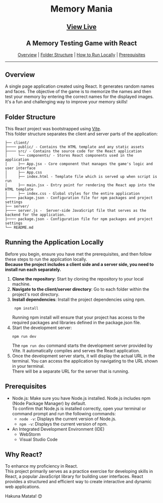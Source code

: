 <h1 align="center">Memory Mania</h1>
<h2 align="center"><a href="https://memory-mania.netlify.app//">View Live</a></h2>
<h2 align="center">A Memory Testing Game with React</h2>

<div align="center">

[Overview](#overview) |
[Folder Structure](#folder-structure) |
[How to Run Locally](#running-the-application-locally) |
[Prerequisites](#prerequisites)
</div>

---

## Overview
A single page application created using React.
It generates random names and faces.
The objective of the game is to memorize the names and then test your memory by entering the correct names for the displayed images.
It's a fun and challenging way to improve your memory skills!

## Folder Structure
This React project was bootstrapped using [Vite](https://vitejs.dev/guide/).  
This folder structure separates the client and server parts of the application:

```
├── client/
├──── public/ - Contains the HTML template and any static assets
├──── src/ - Contains the source code for the React application
│     └── components/ - Stores React components used in the application
│     ├── App.jsx - Core component that manages the game's logic and user interface
│     ├── App.css
│     ├── index.html - Template file which is served up when script is run
│     ├── main.jsx - Entry point for rendering the React app into the HTML template
│     ├── index.css - Global styles for the entire application
├──── package.json - Configuration file for npm packages and project settings
├── server/
├──── server.js -  Server-side JavaScript file that serves as the backend for the application.
├──── package.json - Configuration file for npm packages and project settings
└── README.md
```

## Running the Application Locally
Before you begin, ensure you have met the prerequisites, and then
follow these steps to run the application locally.  
**Because the project includes a client side and a server side, you need to install run each separately.**

1. **Clone the repository**: Start by cloning the repository to your local machine.
2. **Navigate to the client/server directory**: Go to each folder within the project's root directory.
3. **Install dependencies**: Install the project dependencies using npm.
   ```shell
    npm install
    ```
   Running npm install will ensure that your project has access to the required packages and libraries defined in the package.json file.
4. Start the development server:
    ```shell
    npm run dev
    ```
   The `npm run dev` command starts the development server provided by Vite. It automatically compiles and serves the React application.
5. Once the development server starts,
   it will display the actual URL in the terminal. You can access the application by navigating to the URL shown in your terminal.  
   There will be a separate URL for the server that is running.

## Prerequisites
- Node.js: Make sure you have Node.js installed.
  Node.js includes npm (Node Package Manager) by default.  
  To confirm that Node.js is installed correctly, open your terminal or command prompt and run the following commands:
  - `node -v`: Displays the current version of Node.js.
  - `npm -v`: Displays the current version of npm.
- An Integrated Development Environment (IDE)
  - WebStorm
  - Visual Studio Code

## Why React?
To enhance my proficiency in React.  
This project primarily serves as a practice exercise for developing skills in React, 
a popular JavaScript library for building user interfaces. 
React provides a structured and efficient way to create interactive 
and dynamic web applications.

Hakuna Matata! 😊